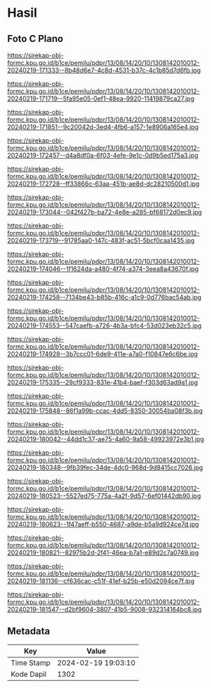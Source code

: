 # Hasil

## Foto C Plano

https://sirekap-obj-formc.kpu.go.id/b1ce/pemilu/pdpr/13/08/14/20/10/1308142010012-20240219-171333--8b48d6e7-4c8d-4531-b37c-4c1b85d7d6fb.jpg

https://sirekap-obj-formc.kpu.go.id/b1ce/pemilu/pdpr/13/08/14/20/10/1308142010012-20240219-171719--5fa95e05-0ef1-48ea-9920-11419879ca27.jpg

https://sirekap-obj-formc.kpu.go.id/b1ce/pemilu/pdpr/13/08/14/20/10/1308142010012-20240219-171851--9c20042d-3ed4-4fb6-a157-1e8906a165e4.jpg

https://sirekap-obj-formc.kpu.go.id/b1ce/pemilu/pdpr/13/08/14/20/10/1308142010012-20240219-172457--d4a8df0a-6f03-4efe-9e1c-0d9b5ed175a3.jpg

https://sirekap-obj-formc.kpu.go.id/b1ce/pemilu/pdpr/13/08/14/20/10/1308142010012-20240219-172728--ff33866c-63aa-451b-ae8d-dc28210500d1.jpg

https://sirekap-obj-formc.kpu.go.id/b1ce/pemilu/pdpr/13/08/14/20/10/1308142010012-20240219-173044--042f427b-ba72-4e8e-a285-bf68172d0ec9.jpg

https://sirekap-obj-formc.kpu.go.id/b1ce/pemilu/pdpr/13/08/14/20/10/1308142010012-20240219-173719--91785aa0-147c-483f-ac51-5bcf0caa1435.jpg

https://sirekap-obj-formc.kpu.go.id/b1ce/pemilu/pdpr/13/08/14/20/10/1308142010012-20240219-174046--1f1624da-a480-4f74-a374-3eea8a43670f.jpg

https://sirekap-obj-formc.kpu.go.id/b1ce/pemilu/pdpr/13/08/14/20/10/1308142010012-20240219-174258--7134be43-b85b-416c-a1c9-0d776bac54ab.jpg

https://sirekap-obj-formc.kpu.go.id/b1ce/pemilu/pdpr/13/08/14/20/10/1308142010012-20240219-174553--547caefb-a726-4b3a-bfc4-53d023eb32c5.jpg

https://sirekap-obj-formc.kpu.go.id/b1ce/pemilu/pdpr/13/08/14/20/10/1308142010012-20240219-174928--3b7ccc01-6de9-411e-a7a0-f10847e6c6be.jpg

https://sirekap-obj-formc.kpu.go.id/b1ce/pemilu/pdpr/13/08/14/20/10/1308142010012-20240219-175335--29cf9333-831e-41b4-baef-f303d63ad9a1.jpg

https://sirekap-obj-formc.kpu.go.id/b1ce/pemilu/pdpr/13/08/14/20/10/1308142010012-20240219-175848--86f1a99b-ccac-4dd5-8350-30054ba08f3b.jpg

https://sirekap-obj-formc.kpu.go.id/b1ce/pemilu/pdpr/13/08/14/20/10/1308142010012-20240219-180042--44dd1c37-ae75-4a60-9a58-49923972e3b1.jpg

https://sirekap-obj-formc.kpu.go.id/b1ce/pemilu/pdpr/13/08/14/20/10/1308142010012-20240219-180348--9fb39fec-34de-4dc0-968d-9d8415cc7026.jpg

https://sirekap-obj-formc.kpu.go.id/b1ce/pemilu/pdpr/13/08/14/20/10/1308142010012-20240219-180523--5527ed75-775a-4a2f-9d57-6ef01442db90.jpg

https://sirekap-obj-formc.kpu.go.id/b1ce/pemilu/pdpr/13/08/14/20/10/1308142010012-20240219-180623--1f47aeff-b550-4687-a9de-b5a9d924ce7d.jpg

https://sirekap-obj-formc.kpu.go.id/b1ce/pemilu/pdpr/13/08/14/20/10/1308142010012-20240219-180821--82975b2d-2f41-46ea-b7a1-e89d2c7a0749.jpg

https://sirekap-obj-formc.kpu.go.id/b1ce/pemilu/pdpr/13/08/14/20/10/1308142010012-20240219-181136--cf636cac-c51f-41ef-b25b-e50d2094ce7f.jpg

https://sirekap-obj-formc.kpu.go.id/b1ce/pemilu/pdpr/13/08/14/20/10/1308142010012-20240219-181547--d2bf9604-3807-41b5-9008-932314164bc8.jpg


## Metadata

| Key        | Value               |
| ---------- | ------------------- |
| Time Stamp | 2024-02-19 19:03:10 |
| Kode Dapil | 1302                |



